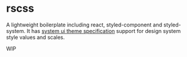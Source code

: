 # rscss

A lightweight boilerplate including react, styled-component and styled-system.
It has [system ui theme specification](https://system-ui.com/theme) support for design system style values and scales.

WIP
